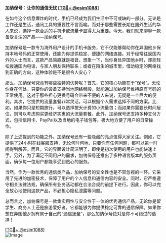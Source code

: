 **加纳保号：让你的通信无忧 [[TG💪+ @esim1088](https://t.me/s/esim1088)]**

在如今这个信息爆炸的时代，手机已经成为我们生活中不可或缺的一部分。无论是工作还是生活，通讯工具的重要性不言而喻。而对于那些需要长期在国外生活的华人来说，选择一款合适的手机卡或流量卡显得尤为重要。今天，我们就来聊聊一款备受关注的产品——加纳保号。

加纳保号是一款专为海外用户设计的手机卡服务，它不仅能够帮助你在异国他乡保持本地号码的正常使用，还能为你提供稳定、便捷的网络连接。对于经常往返国内外的人士而言，这款产品简直就是福音。想象一下，当你身处异国他乡时，却能轻松拨通国内电话，与家人朋友保持联系；或者在陌生的城市里，借助稳定的网络找到正确的方向，这种体验是不是很令人安心？

那么，加纳保号究竟有哪些独特的优势呢？首先，它的核心功能在于“保号”。无论你身在何处，只要你的设备支持当地网络频段，就能通过加纳保号维持原有号码的正常使用。这对于那些担心更换号码会带来不便的人来说，无疑是一个巨大的便利。其次，它提供的流量套餐非常灵活，可以根据个人需求选择不同的方案。比如，如果你只是短期旅行，可以选择按天计费的小流量包；而如果你需要长时间居住，则可以考虑购买更经济实惠的大流量套餐。此外，加纳保号还支持多种支付方式，包括信用卡、PayPal以及当地的电子钱包等，极大地方便了用户的日常操作。

除了上述提到的功能之外，加纳保号还有一些隐藏的亮点值得大家关注。例如，它提供了24小时在线客服支持，无论何时何地，只要你有任何问题，都可以第一时间得到解答。而且，它的界面设计简洁明了，即使是初次使用的用户也能快速上手。另外，为了满足不同用户的需求，加纳保号还推出了多种语言版本的服务页面，确保每一位用户都能享受到贴心的服务。

当然，作为一款优秀的通信类产品，加纳保号的安全性也是不容忽视的一环。它采用了先进的加密技术，保障了用户的个人信息和通信内容的安全。同时，它严格遵守相关法律法规，确保所有业务活动都在合法合规的前提下进行。因此，你可以完全放心地使用这款产品，不必担心隐私泄露等问题。

总而言之，加纳保号是一款集实用性与安全性于一体的优秀通信产品。无论你是留学生、商务人士还是旅游爱好者，它都能够为你提供稳定可靠的通信保障。如果你想在异国他乡拥有属于自己的“通信堡垒”，那么加纳保号绝对是你不可错过的选择！

[[TG💪+ @esim1088](https://t.me/s/esim1088)]  
![Image](https://i.postimg.cc/4NQfJmqS/Snipaste-2025-05-13-00-14-12.png)